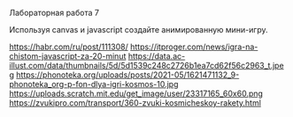 Лабораторная работа 7

Используя canvas и javascript создайте анимированную мини-игру.


https://habr.com/ru/post/111308/
https://itproger.com/news/igra-na-chistom-javascript-za-20-minut
https://data.ac-illust.com/data/thumbnails/5d/5d1539c248c2726b1ea7cd62f56c2963_t.jpeg
https://phonoteka.org/uploads/posts/2021-05/1621471132_9-phonoteka_org-p-fon-dlya-igri-kosmos-10.jpg
https://uploads.scratch.mit.edu/get_image/user/23317165_60x60.png
https://zvukipro.com/transport/360-zvuki-kosmicheskoy-rakety.html

